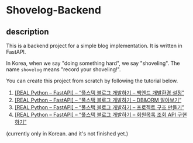 # Shovelog-Backend

## description

This is a backend project for a simple blog implementation. It is written in FastAPI.

In Korea, when we say "doing something hard", we say "shoveling". The name `shovelog` means "record your shoveling!".

You can create this project from scratch by following the tutorial below.

1. [[REAL Python – FastAPI] – “풀스택 블로그 개발하기 – 백엔드 개발환경 설정”](https://www.gdsanadevlog.com/planguages/real-python-fastapi-%ed%92%80%ec%8a%a4%ed%83%9d-%eb%b8%94%eb%a1%9c%ea%b7%b8-%ea%b0%9c%eb%b0%9c%ed%95%98%ea%b8%b0-%ea%b0%9c%eb%b0%9c%ed%99%98%ea%b2%bd-%ec%84%a4%ec%a0%95/)
2. [[REAL Python – FastAPI] – “풀스택 블로그 개발하기 – DB&ORM 알아보기”](https://www.gdsanadevlog.com/planguages/real-python-fastapi-%ed%92%80%ec%8a%a4%ed%83%9d-%eb%b8%94%eb%a1%9c%ea%b7%b8-%ea%b0%9c%eb%b0%9c%ed%95%98%ea%b8%b0-dborm-%ec%95%8c%ec%95%84%eb%b3%b4%ea%b8%b0/)
3. [[REAL Python – FastAPI] – “풀스택 블로그 개발하기 – 프로젝트 구조 만들기”](https://www.gdsanadevlog.com/planguages/real-python-fastapi-%ed%92%80%ec%8a%a4%ed%83%9d-%eb%b8%94%eb%a1%9c%ea%b7%b8-%ea%b0%9c%eb%b0%9c%ed%95%98%ea%b8%b0-%ed%94%84%eb%a1%9c%ec%a0%9d%ed%8a%b8-%ea%b5%ac%ec%a1%b0-%eb%a7%8c%eb%93%a4%ea%b8%b0/)
4. [[REAL Python – FastAPI] – “풀스택 블로그 개발하기 – 회원목록 조회 API 구현하기”](https://www.gdsanadevlog.com/planguages/real-python-fastapi-%ed%92%80%ec%8a%a4%ed%83%9d-%eb%b8%94%eb%a1%9c%ea%b7%b8-%ea%b0%9c%eb%b0%9c%ed%95%98%ea%b8%b0-%ed%9a%8c%ec%9b%90%eb%aa%a9%eb%a1%9d-%ec%a1%b0%ed%9a%8c/)

(currently only in Korean. and it's not finished yet.)